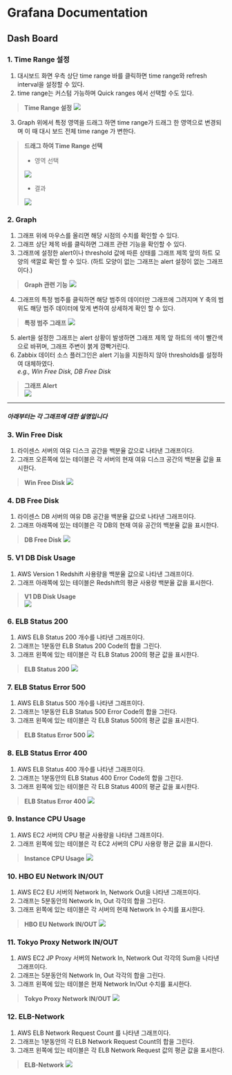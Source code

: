 # Grafana Documentation

## Dash Board
### 1. Time Range 설정
1. 대시보드 화면 우측 상단 time range 바를 클릭하면 time range와 refresh interval을 설정할 수 있다.  
2. time range는 커스텀 가능하며 Quick ranges 에서 선택할 수도 있다.

> **Time Range 설정**
> <img src="https://i.imgur.com/DRVunjL.png?1"/>

3. Graph 위에서 특정 영역을 드래그 하면 time range가 드래그 한 영역으로 변경되며 이 때 대시 보드 전체 time range 가 변한다.

> **드래그 하여 Time Range 선택**  
> - 영역 선택  
> <img src="https://i.imgur.com/doyN7Hn.png?1"/>  
>  
> - 결과  
> <img src="https://i.imgur.com/omH5EVQ.png?1"/>


### 2. Graph
1. 그래프 위에 마우스를 올리면 해당 시점의 수치를 확인할 수 있다.
2. 그래프 상단 제목 바를 클릭하면 그래프 관련 기능을 확인할 수 있다.
3. 그래프에 설정한 alert이나 threshold 값에 따른 상태를 그래프 제목 앞의 하트 모양의 색깔로 확인 할 수 있다. (하트 모양이 없는 그래프는 alert 설정이 없는 그래프이다.)

> **Graph 관련 기능**
> <img src="https://i.imgur.com/w9JYQdy.png?1"/>

4. 그래프의 특정 범주를 클릭하면 해당 범주의 데이터만 그래프에 그려지며 Y 축의 범위도 해당 범주 데이터에 맞게 변하여 상세하게 확인 할 수 있다.

> **특정 범주 그래프**
> <img src="https://i.imgur.com/qWCOmJ5.png?1"/>

5. alert을 설정한 그래프는 alert 상황이 발생하면 그래프 제목 앞 하트의 색이 빨간색으로 바뀌며, 그래프 주변이 붉게 깜빡거린다.
6. Zabbix 데이터 소스 플러그인은 alert 기능을 지원하지 않아 thresholds를 설정하여 대체하였다.  
  *e.g., Win Free Disk, DB Free Disk*

> **그래프 Alert**  
> <img src="https://i.imgur.com/IFgSw50.png"/>

----------------------------------------
#### *아래부터는 각 그래프에 대한 설명입니다*

### 3. Win Free Disk
1. 라이센스 서버의 여유 디스크 공간을 백분율 값으로 나타낸 그래프이다.
2. 그래프 오른쪽에 있는 테이블은 각 서버의 현재 여유 디스크 공간의 백분율 값을 표시한다.

> **Win Free Disk**
> <img src="https://i.imgur.com/6y8DeMJ.png"/>



### 4. DB Free Disk
1. 라이센스 DB 서버의 여유 DB 공간을 백분율 값으로 나타낸 그래프이다.
2. 그래프 아래쪽에 있는 테이블은 각 DB의 현재 여유 공간의 백분율 값을 표시한다.

> **DB Free Disk**
> <img src="https://i.imgur.com/jje99OB.png"/>


### 5. V1 DB Disk Usage
1. AWS Version 1 Redshift 사용량을 백분율 값으로 나타낸 그래프이다.
2. 그래프 아래쪽에 있는 테이블은 Redshift의 평균 사용량 백분율 값을 표시한다.

> **V1 DB Disk Usage**  
> <img src="https://i.imgur.com/HMPC0L6.png"/>


### 6. ELB Status 200
1. AWS ELB Status 200 개수를 나타낸 그래프이다.
2. 그래프는 1분동안 ELB Status 200 Code의 합을 그린다.
3. 그래프 왼쪽에 있는 테이블은 각 ELB Status 200의 평균 값을 표시한다.

> **ELB Status 200**
> <img src="https://i.imgur.com/ZWZlJR9.png"/>


### 7. ELB Status Error 500
1. AWS ELB Status 500 개수를 나타낸 그래프이다.
2. 그래프는 1분동안 ELB Status 500 Error Code의 합을 그린다.
3. 그래프 왼쪽에 있는 테이블은 각 ELB Status 500의 평균 값을 표시한다.

> **ELB Status Error 500**
> <img src="https://i.imgur.com/C4nA2rI.png"/>


### 8. ELB Status Error 400
1. AWS ELB Status 400 개수를 나타낸 그래프이다.
2. 그래프는 1분동안의 ELB Status 400 Error Code의 합을 그린다.
3. 그래프 왼쪽에 있는 테이블은 각 ELB Status 400의 평균 값을 표시한다.

> **ELB Status Error 400**
> <img src="https://i.imgur.com/Vlgwl9q.png"/>


### 9. Instance CPU Usage
1. AWS EC2 서버의 CPU 평균 사용량을 나타낸 그래프이다.
2. 그래프 왼쪽에 있는 테이블은 각 EC2 서버의 CPU 사용량 평균 값을 표시한다.

> **Instance CPU Usage**
> <img src="https://i.imgur.com/QCilU90.png"/>


### 10. HBO EU Network IN/OUT
1. AWS EC2 EU 서버의 Network In, Network Out을 나타낸 그래프이다.
2. 그래프는 5분동안의 Network In, Out 각각의 합을 그린다.
3. 그래프 왼쪽에 있는 테이블은 각 서버의 현재 Network In 수치를 표시한다.

> **HBO EU Network IN/OUT**
> <img src="https://i.imgur.com/qidlFPq.png"/>


### 11. Tokyo Proxy Network IN/OUT
1. AWS EC2 JP Proxy 서버의 Network In, Network Out 각각의 Sum을 나타낸 그래프이다.
2. 그래프는 5분동안의 Network In, Out 각각의 합을 그린다.
3. 그래프 왼쪽에 있는 테이블은 현재 Network In/Out 수치를 표시한다.

> **Tokyo Proxy Network IN/OUT**
> <img src="https://i.imgur.com/Rga0MyH.png"/>


### 12. ELB-Network
1. AWS ELB Network Request Count 를 나타낸 그래프이다.
2. 그래프는 1분동안의 각 ELB Network Request Count의 합을 그린다.
3. 그래프 왼쪽에 있는 테이블은 각 ELB Network Request 값의 평균 값을 표시한다.

> **ELB-Network**
> <img src="https://i.imgur.com/dw5HoIK.png"/>
